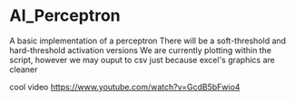 # AI_Perceptron
 A basic implementation of a perceptron
 There will be a soft-threshold and hard-threshold activation versions
 We are currently plotting within the script, however we may ouput to csv just because excel's graphics are cleaner
 
cool video
https://www.youtube.com/watch?v=GcdB5bFwio4
